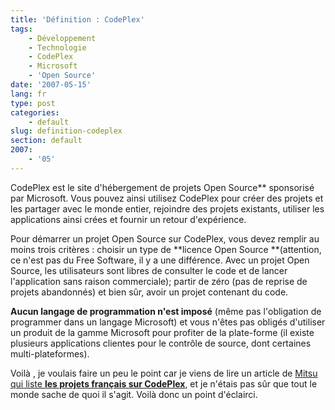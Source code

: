 ```yaml
---
title: 'Définition : CodePlex'
tags:
    - Développement
    - Technologie
    - CodePlex
    - Microsoft
    - 'Open Source'
date: '2007-05-15'
lang: fr
type: post
categories:
    - default
slug: definition-codeplex
section: default
2007:
    - '05'
---
```


CodePlex est le site d'hébergement de projets Open Source** sponsorisé par Microsoft. Vous pouvez ainsi utilisez CodePlex pour créer des projets et les partager avec le monde entier, rejoindre des projets existants, utiliser les applications ainsi crées et fournir un retour d'expérience.

Pour démarrer un projet Open Source sur CodePlex, vous devez remplir au moins trois critères&nbsp;: choisir un type de **licence Open Source **(attention, ce n'est pas du Free Software, il y a une différence. Avec un projet Open Source, les utilisateurs sont libres de consulter le code et de lancer l'application sans raison commerciale); partir de zéro (pas de reprise de projets abandonnés) et bien s&ucirc;r, avoir un projet contenant du code.

**Aucun langage de programmation n'est imposé** (même pas l'obligation de programmer dans un langage Microsoft) et vous n'êtes pas obligés d'utiliser un produit de la gamme Microsoft pour profiter de la plate-forme (il existe plusieurs applications clientes pour le contrôle de source, dont certaines multi-plateformes).

Voilà , je voulais faire un peu le point car je viens de lire un article de [Mitsu qui liste **les projets français sur CodePlex**](http://blogs.msdn.com/b/mitsufu/archive/2007/05/14/les-projets-codeplex-fran-ais.aspx), et je n'étais pas s&ucirc;r que tout le monde sache de quoi il s'agit. Voilà donc un point d'éclairci.
